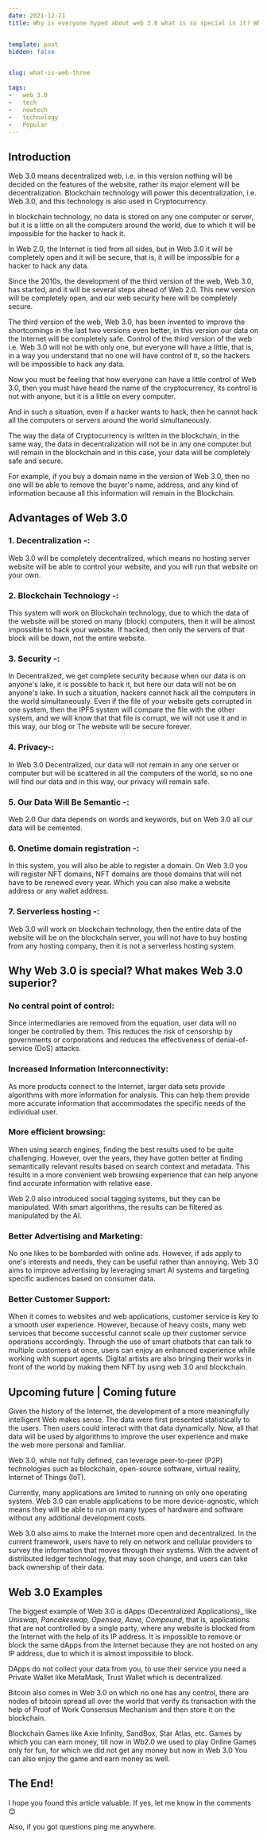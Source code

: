 ```yaml
---
date: 2021-12-21
title: Why is everyone hyped about web 3.0 what is so special in it? What are its Advantages and what will be its future - all in one post


template: post
hidden: false


slug: what-is-web-three
  
tags:
-   web 3.0
-   tech
-   newtech
-   technology
-   Popular
---
```

<!-- more -->

<!-- more -->



## Introduction



Web 3.0 means decentralized web, i.e. in this version nothing will be decided on the features of the website, rather its major element will be decentralization. Blockchain technology will power this decentralization, i.e. Web 3.0, and this technology is also used in Cryptocurrency.

In blockchain technology, no data is stored on any one computer or server, but it is a little on all the computers around the world, due to which it will be impossible for the hacker to hack it.

In Web 2.0, the Internet is tied from all sides, but in Web 3.0 it will be completely open and it will be secure, that is, it will be impossible for a hacker to hack any data. 

Since the 2010s, the development of the third version of the web, Web 3.0, has started, and it will be several steps ahead of Web 2.0. This new version will be completely open, and our web security here will be completely secure.

The third version of the web, Web 3.0, has been invented to improve the shortcomings in the last two versions even better, in this version our data on the Internet will be completely safe. Control of the third version of the web i.e. Web 3.0 will not be with only one, but everyone will have a little, that is, in a way you understand that no one will have control of it, so the hackers will be impossible to hack any data.

Now you must be feeling that how everyone can have a little control of Web 3.0, then you must have heard the name of the cryptocurrency, its control is not with anyone, but it is a little on every computer.

And in such a situation, even if a hacker wants to hack, then he cannot hack all the computers or servers around the world simultaneously.

The way the data of Cryptocurrency is written in the blockchain, in the same way, the data in decentralization will not be in any one computer but will remain in the blockchain and in this case, your data will be completely safe and secure.

For example, if you buy a domain name in the version of Web 3.0, then no one will be able to remove the buyer's name, address, and any kind of information because all this information will remain in the Blockchain.

## **Advantages of Web 3.0**

### 1. **Decentralization -:** 
Web 3.0 will be completely decentralized, which means no hosting server website will be able to control your website, and you will run that website on your own.

### 2. **Blockchain Technology -:** 
This system will work on Blockchain technology, due to which the data of the website will be stored on many (block) computers, then it will be almost impossible to hack your website. If hacked, then only the servers of that block will be down, not the entire website.
### 3. **Security -:** 
In Decentralized, we get complete security because when our data is on anyone's lake, it is possible to hack it, but here our data will not be on anyone's lake. In such a situation, hackers cannot hack all the computers in the world simultaneously. Even if the file of your website gets corrupted in one system, then the IPFS system will compare the file with the other system, and we will know that that file is corrupt, we will not use it and in this way, our blog or The website will be secure forever.
### 4. **Privacy-:** 
In Web 3.0 Decentralized, our data will not remain in any one server or computer but will be scattered in all the computers of the world, so no one will find our data and in this way, our privacy will remain safe.
### 5. **Our Data Will Be Semantic -:** 
Web 2.0 Our data depends on words and keywords, but on Web 3.0 all our data will be cemented.
### 6. **Onetime domain registration -:** 
In this system, you will also be able to register a domain. On Web 3.0 you will register NFT domains, NFT domains are those domains that will not have to be renewed every year. Which you can also make a website address or any wallet address.
### 7. **Serverless hosting -:** 
Web 3.0 will work on blockchain technology, then the entire data of the website will be on the blockchain server, you will not have to buy hosting from any hosting company, then it is not a serverless hosting system.

## **Why Web 3.0 is special? What makes Web 3.0 superior?**

### **No central point of control:** 
Since intermediaries are removed from the equation, user data will no longer be controlled by them. This reduces the risk of censorship by governments or corporations and reduces the effectiveness of denial-of-service (DoS) attacks.

### **Increased Information Interconnectivity:** 
As more products connect to the Internet, larger data sets provide algorithms with more information for analysis. This can help them provide more accurate information that accommodates the specific needs of the individual user.

### **More efficient browsing:** 
When using search engines, finding the best results used to be quite challenging. However, over the years, they have gotten better at finding semantically relevant results based on search context and metadata. This results in a more convenient web browsing experience that can help anyone find accurate information with relative ease.

Web 2.0 also introduced social tagging systems, but they can be manipulated. With smart algorithms, the results can be filtered as manipulated by the AI.

### **Better Advertising and Marketing:** 
No one likes to be bombarded with online ads. However, if ads apply to one's interests and needs, they can be useful rather than annoying. Web 3.0 aims to improve advertising by leveraging smart AI systems and targeting specific audiences based on consumer data.

### **Better Customer Support:** 
When it comes to websites and web applications, customer service is key to a smooth user experience. However, because of heavy costs, many web services that become successful cannot scale up their customer service operations accordingly. Through the use of smart chatbots that can talk to multiple customers at once, users can enjoy an enhanced experience while working with support agents. Digital artists are also bringing their works in front of the world by making them NFT by using web 3.0 and blockchain.

## **Upcoming future | Coming future**

Given the history of the Internet, the development of a more meaningfully intelligent Web makes sense. The data were first presented statistically to the users. Then users could interact with that data dynamically. Now, all that data will be used by algorithms to improve the user experience and make the web more personal and familiar.

Web 3.0, while not fully defined, can leverage peer-to-peer (P2P) technologies such as blockchain, open-source software, virtual reality, Internet of Things (IoT).

Currently, many applications are limited to running on only one operating system. Web 3.0 can enable applications to be more device-agnostic, which means they will be able to run on many types of hardware and software without any additional development costs.

Web 3.0 also aims to make the Internet more open and decentralized. In the current framework, users have to rely on network and cellular providers to survey the information that moves through their systems. With the advent of distributed ledger technology, that may soon change, and users can take back ownership of their data.

## **Web 3.0 Examples**

The biggest example of Web 3.0 is dApps (Decentralized Applications)_ like _Uniswap, Pancakeswap, Opensea, Aave, Compound_, that is, applications that are not controlled by a single party, where any website is blocked from the Internet with the help of its IP address. It is impossible to remove or block the same dApps from the Internet because they are not hosted on any IP address, due to which it is almost impossible to block.

DApps do not collect your data from you, to use their service you need a Private Wallet like MetaMask, Trust Wallet which is decentralized.

Bitcoin also comes in Web 3.0 on which no one has any control, there are nodes of bitcoin spread all over the world that verify its transaction with the help of Proof of Work Consensus Mechanism and then store it on the blockchain.

Blockchain Games like Axie Infinity, SandBox, Star Atlas, etc. Games by which you can earn money, till now in Wb2.0 we used to play Online Games only for fun, for which we did not get any money but now in Web 3.0 You can also enjoy the game and earn money as well.

## The End!

I hope you found this article valuable. If yes, let me know in the comments 😊

Also, if you got questions ping me anywhere.